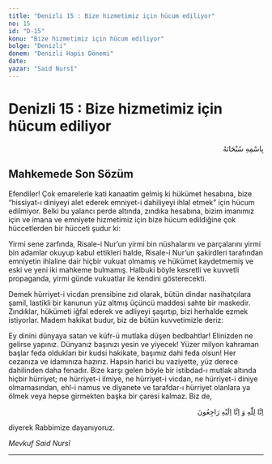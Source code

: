 ```yaml
---
title: "Denizli 15 : Bize hizmetimiz için hücum ediliyor"
no: 15
id: "D-15"
konu: "Bize hizmetimiz için hücum ediliyor"
bolge: "Denizli"
donem: "Denizli Hapis Dönemi"
date: 
yazar: "Said Nursî"
---
```


# Denizli 15 : Bize hizmetimiz için hücum ediliyor

<p class="arabic" dir="rtl" title="Meal: “Her türlü noksan sıfatlardan yüce olan Allah’ın adıyla.”">بِاسْمِهِ سُبْحَانَهُ</p>

## Mahkemede Son Sözüm

Efendiler! Çok emarelerle kati kanaatim gelmiş ki hükümet hesabına, bize “hissiyat-ı diniyeyi alet ederek emniyet-i dahiliyeyi ihlal etmek” için hücum edilmiyor. Belki bu yalancı perde altında, zındıka hesabına, bizim imanımız için ve imana ve emniyete hizmetimiz için bize hücum edildiğine çok hüccetlerden bir hücceti şudur ki:

Yirmi sene zarfında, Risale-i Nur’un yirmi bin nüshalarını ve parçalarını yirmi bin adamlar okuyup kabul ettikleri halde, Risale-i Nur’un şakirdleri tarafından emniyetin ihlaline dair hiçbir vukuat olmamış ve hükümet kaydetmemiş ve eski ve yeni iki mahkeme bulmamış. Halbuki böyle kesretli ve kuvvetli propaganda, yirmi günde vukuatlar ile kendini gösterecekti.

Demek hürriyet-i vicdan prensibine zıd olarak, bütün dindar nasihatçılara şamil, lastikli bir kanunun yüz altmış üçüncü maddesi sahte bir maskedir. Zındıklar, hükümeti iğfal ederek ve adliyeyi şaşırtıp, bizi herhalde ezmek istiyorlar. Madem hakikat budur, biz de bütün kuvvetimizle deriz:

Ey dinini dünyaya satan ve küfr-ü mutlaka düşen bedbahtlar! Elinizden ne gelirse yapınız. Dünyanız başınızı yesin ve yiyecek! Yüzer milyon kahraman başlar feda oldukları bir kudsi hakikate, başımız dahi feda olsun! Her cezanıza ve idamınıza hazırız. Hapsin harici bu vaziyette, yüz derece dahilinden daha fenadır. Bize karşı gelen böyle bir istibdad-ı mutlak altında hiçbir hürriyet; ne hürriyet-i ilmiye, ne hürriyet-i vicdan, ne hürriyet-i diniye olmamasından, ehl-i namus ve diyanete ve tarafdar-ı hürriyet olanlara ya ölmek veya hepse girmekten başka bir çaresi kalmaz. Biz de,

<p class="arabic" dir="rtl" title="Meal: “Biz şüphesiz Allah'a aidiz ve şüphesiz O'na döneceğiz.” [Bakara Suresi, 2:156]">اِنَّا لِلّٰهِ وَ اِنَّا اِلَيْهِ رَاجِعُونَ</p>

diyerek Rabbimize dayanıyoruz.

*Mevkuf*
*Said Nursî*

***
